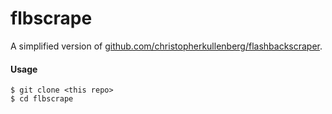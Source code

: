 # flbscrape

A simplified version of [github.com/christopherkullenberg/flashbackscraper](https://github.com/christopherkullenberg/flashbackscraper).

#### Usage
```
$ git clone <this repo>
$ cd flbscrape
```

